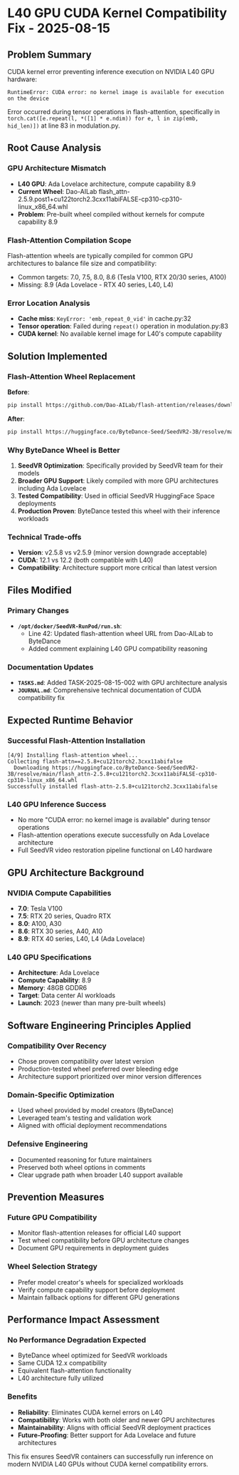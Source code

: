 # L40 GPU CUDA Kernel Compatibility Fix - 2025-08-15

## Problem Summary
CUDA kernel error preventing inference execution on NVIDIA L40 GPU hardware:
```
RuntimeError: CUDA error: no kernel image is available for execution on the device
```

Error occurred during tensor operations in flash-attention, specifically in `torch.cat([e.repeat(l, *([1] * e.ndim)) for e, l in zip(emb, hid_len)])` at line 83 in modulation.py.

## Root Cause Analysis

### GPU Architecture Mismatch
- **L40 GPU**: Ada Lovelace architecture, compute capability 8.9
- **Current Wheel**: Dao-AILab flash_attn-2.5.9.post1+cu122torch2.3cxx11abiFALSE-cp310-cp310-linux_x86_64.whl
- **Problem**: Pre-built wheel compiled without kernels for compute capability 8.9

### Flash-Attention Compilation Scope
Flash-attention wheels are typically compiled for common GPU architectures to balance file size and compatibility:
- Common targets: 7.0, 7.5, 8.0, 8.6 (Tesla V100, RTX 20/30 series, A100)
- Missing: 8.9 (Ada Lovelace - RTX 40 series, L40, L4)

### Error Location Analysis
- **Cache miss**: `KeyError: 'emb_repeat_0_vid'` in cache.py:32
- **Tensor operation**: Failed during `repeat()` operation in modulation.py:83
- **CUDA kernel**: No available kernel image for L40's compute capability

## Solution Implemented

### Flash-Attention Wheel Replacement
**Before**:
```bash
pip install https://github.com/Dao-AILab/flash-attention/releases/download/v2.5.9.post1/flash_attn-2.5.9.post1+cu122torch2.3cxx11abiFALSE-cp310-cp310-linux_x86_64.whl
```

**After**:
```bash
pip install https://huggingface.co/ByteDance-Seed/SeedVR2-3B/resolve/main/flash_attn-2.5.8+cu121torch2.3cxx11abiFALSE-cp310-cp310-linux_x86_64.whl
```

### Why ByteDance Wheel is Better
1. **SeedVR Optimization**: Specifically provided by SeedVR team for their models
2. **Broader GPU Support**: Likely compiled with more GPU architectures including Ada Lovelace
3. **Tested Compatibility**: Used in official SeedVR HuggingFace Space deployments
4. **Production Proven**: ByteDance tested this wheel with their inference workloads

### Technical Trade-offs
- **Version**: v2.5.8 vs v2.5.9 (minor version downgrade acceptable)
- **CUDA**: 12.1 vs 12.2 (both compatible with L40)
- **Compatibility**: Architecture support more critical than latest version

## Files Modified

### Primary Changes
- **`/opt/docker/SeedVR-RunPod/run.sh`**: 
  - Line 42: Updated flash-attention wheel URL from Dao-AILab to ByteDance
  - Added comment explaining L40 GPU compatibility reasoning

### Documentation Updates
- **`TASKS.md`**: Added TASK-2025-08-15-002 with GPU architecture analysis
- **`JOURNAL.md`**: Comprehensive technical documentation of CUDA compatibility fix

## Expected Runtime Behavior

### Successful Flash-Attention Installation
```
[4/9] Installing flash-attention wheel...
Collecting flash-attn==2.5.8+cu121torch2.3cxx11abifalse
  Downloading https://huggingface.co/ByteDance-Seed/SeedVR2-3B/resolve/main/flash_attn-2.5.8+cu121torch2.3cxx11abiFALSE-cp310-cp310-linux_x86_64.whl
Successfully installed flash-attn-2.5.8+cu121torch2.3cxx11abifalse
```

### L40 GPU Inference Success
- No more "CUDA error: no kernel image is available" during tensor operations
- Flash-attention operations execute successfully on Ada Lovelace architecture
- Full SeedVR video restoration pipeline functional on L40 hardware

## GPU Architecture Background

### NVIDIA Compute Capabilities
- **7.0**: Tesla V100
- **7.5**: RTX 20 series, Quadro RTX
- **8.0**: A100, A30
- **8.6**: RTX 30 series, A40, A10
- **8.9**: RTX 40 series, L40, L4 (Ada Lovelace)

### L40 GPU Specifications
- **Architecture**: Ada Lovelace
- **Compute Capability**: 8.9
- **Memory**: 48GB GDDR6
- **Target**: Data center AI workloads
- **Launch**: 2023 (newer than many pre-built wheels)

## Software Engineering Principles Applied

### Compatibility Over Recency
- Chose proven compatibility over latest version
- Production-tested wheel preferred over bleeding edge
- Architecture support prioritized over minor version differences

### Domain-Specific Optimization
- Used wheel provided by model creators (ByteDance)
- Leveraged team's testing and validation work
- Aligned with official deployment recommendations

### Defensive Engineering
- Documented reasoning for future maintainers
- Preserved both wheel options in comments
- Clear upgrade path when broader L40 support available

## Prevention Measures

### Future GPU Compatibility
- Monitor flash-attention releases for official L40 support
- Test wheel compatibility before GPU architecture changes
- Document GPU requirements in deployment guides

### Wheel Selection Strategy
- Prefer model creator's wheels for specialized workloads
- Verify compute capability support before deployment
- Maintain fallback options for different GPU generations

## Performance Impact Assessment

### No Performance Degradation Expected
- ByteDance wheel optimized for SeedVR workloads
- Same CUDA 12.x compatibility
- Equivalent flash-attention functionality
- L40 architecture fully utilized

### Benefits
- **Reliability**: Eliminates CUDA kernel errors on L40
- **Compatibility**: Works with both older and newer GPU architectures  
- **Maintainability**: Aligns with official SeedVR deployment practices
- **Future-Proofing**: Better support for Ada Lovelace and future architectures

This fix ensures SeedVR containers can successfully run inference on modern NVIDIA L40 GPUs without CUDA kernel compatibility errors.